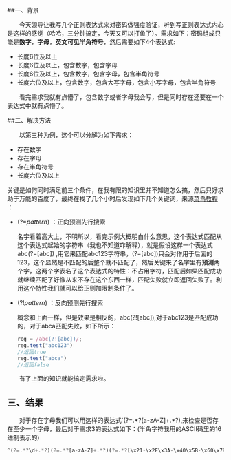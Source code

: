 [id]: 8b08c4c0d6c111e8aa858b6a40460626
##一、背景

&emsp;&emsp;今天领导让我写几个正则表达式来对密码做强度验证，听到写正则表达式内心是这样的感觉（哈哈，三分钟搞定，今天又可以打鱼了）。需求如下：密码组成只能是**数字**，**字母**，**英文可见半角符号**，然后需要如下4个表达式:

- 长度6位及以上
- 长度6位及以上，包含数字，包含字母
- 长度6位及以上，包含数字，包含字母，包含半角符号
- 长度六位及以上，包含数字，包含大写字母，包含小写字母，包含半角符号

&emsp;&emsp;看完需求我就有点懵了，包含数字或者字母我会写，但是同时存在还要在一个表达式中就有点懵了。

##二、解决方法

&emsp;&emsp;以第三种为例，这个可以分解为如下需求：

- 存在数字
- 存在字母
- 存在半角符号
- 长度六位及以上

关键是如何同时满足前三个条件，在我有限的知识里并不知道怎么搞，然后只好求助于万能的百度了，最终在找了几个小时后发现如下几个关键词，来源[菜鸟教程](http://www.runoob.com/java/java-regular-expressions.html) ：

- (?=*pattern*) ：正向预测先行搜索

  名字看着高大上，不明所以，看完示例大概明白什么意思，这个表达式匹配从这个表达式起始的字符串（我也不知道咋解释），就是假设这样一个表达式abc(?=[abc]) ,用它来匹配abc123字符串，(?=[abc])只会对作用于后面的123，这个显然是不匹配的后整个就不匹配了，然后关键来了名字里有**预测**两个字，这两个字表名了这个表达式的特性：不占用字符，匹配后如果匹配成功就继续匹配了好像从来不存在这个东西一样，匹配失败就立即返回失败了。利用这个特性我们就可以给正则加限制条件了。

- (?!*pattern*) ：反向预测先行搜索

  概念和上面一样，但是效果是相反的，abc(?![abc]),对于abc123是匹配成功的，对于abca匹配失败，如下所示：

  ```javascript
  reg = /abc(?![abc])/;
  reg.test("abc123")
  //返回true
  reg.test("abca")
  //返回false
  ```

&emsp;&emsp;有了上面的知识就能搞定需求啦。

## 三、结果

&emsp;&emsp;对于存在字母我们可以用这样的表达式`(?=.\*?[a-zA-Z]+.\*?),来检查是否存在至少一个字母，最后对于需求3的表达式如下：(半角字符我用的ASCII码里的16进制表示的)

```javascript
^(?=.*?\d+.*?)(?=.*?[a-zA-Z]+.*?)(?=.*?[\x21-\x2F\x3A-\x40\x5B-\x60\x7B-\x7E]+.*?)[\da-zA-Z\x21-\x2F\x3A-\x40\x5B-\x60\x7B-\x7E]{6,}$
```

